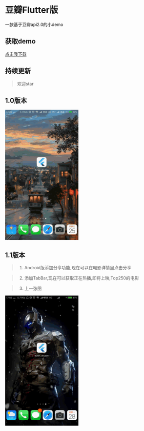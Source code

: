 # 豆瓣Flutter版

一款基于豆瓣api2.0的小demo

## 获取demo

[点击我下载](https://github.com/rhylme/flutter_douban/blob/master/apk/app.apk?raw=true)

## 持续更新

> 欢迎star
## 1.0版本

 <img src="/gif/index.gif" width="240px" height="426px"/>

## 1.1版本
> 1. Android版添加分享功能,现在可以在电影详情里点击分享

> 2. 添加TabBar,现在可以获取正在热播,即将上映,Top250的电影

> 3. 上一张图

 <img src="/gif/index1.1.gif" width="240px" height="426px"/>